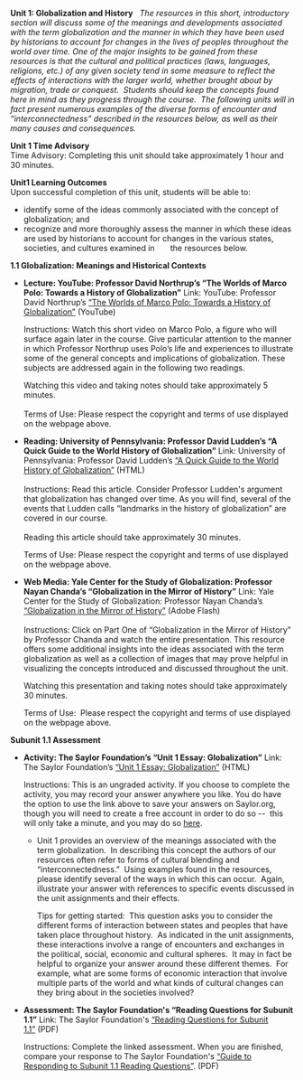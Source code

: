 **Unit 1: Globalization and History** <span id="1"></span> 
*The resources in this short, introductory section will discuss some of
the meanings and developments associated with the term globalization and
the manner in which they have been used by historians to account for
changes in the lives of peoples throughout the world over time. One of
the major insights to be gained from these resources is that the
cultural and political practices (laws, languages, religions, etc.) of
any given society tend in some measure to reflect the effects of
interactions with the larger world, whether brought about by migration,
trade or conquest.  Students should keep the concepts found here in mind
as they progress through the course.  The following units will in fact
present numerous examples of the diverse forms of encounter and
“interconnectedness” described in the resources below, as well as their
many causes and consequences.*

**Unit 1 Time Advisory**  
Time Advisory: Completing this unit should take approximately 1 hour and
30 minutes.

**Unit1 Learning Outcomes**  
Upon successful completion of this unit, students will be able to:
-   identify some of the ideas commonly associated with the concept of
    globalization; and
-   recognize and more thoroughly assess the manner in which these ideas
    are used by historians to account for changes in the various states,
    societies, and cultures examined in       the resources below.

**1.1 Globalization: Meanings and Historical Contexts** <span
id="1.1"></span> 
-   **Lecture: YouTube: Professor David Northrup’s “The Worlds of Marco
    Polo: Towards a History of Globalization”**
    Link: YouTube: Professor David Northrup’s [“The Worlds of Marco
    Polo: Towards a History of
    Globalization”](http://www.youtube.com/watch?v=E1B7Dchvtr4 "The Worlds of Marco Polo: towards a History of Globalization, David Northrup") (YouTube)  
      
     Instructions: Watch this short video on Marco Polo, a figure who
    will surface again later in the course. Give particular attention to
    the manner in which Professor Northrup uses Polo’s life and
    experiences to illustrate some of the general concepts and
    implications of globalization. These subjects are addressed again in
    the following two readings.  
      
     Watching this video and taking notes should take approximately 5
    minutes.   
             
     Terms of Use: Please respect the copyright and terms of use
    displayed on the webpage above.

-   **Reading: University of Pennsylvania: Professor David Ludden’s “A
    Quick Guide to the World History of Globalization”**
    Link: University of Pennsylvania: Professor David Ludden’s [“A Quick
    Guide to the World History of
    Globalization”](http://www.sas.upenn.edu/%7Edludden/global1.htm) (HTML)  
        
     Instructions: Read this article. Consider Professor Ludden's
    argument that globalization has changed over time. As you will find,
    several of the events that Ludden calls “landmarks in the history of
    globalization” are covered in our course.  
        
     Reading this article should take approximately 30 minutes.  
      
     Terms of Use: Please respect the copyright and terms of use
    displayed on the webpage above.

-   **Web Media: Yale Center for the Study of Globalization: Professor
    Nayan Chanda’s “Globalization in the Mirror of History”**
    Link: Yale Center for the Study of Globalization: Professor Nayan
    Chanda’s [“Globalization in the Mirror of
    History”](http://yaleglobal.yale.edu/about/history.jsp) (Adobe
    Flash)  
        
     Instructions: Click on Part One of “Globalization in the Mirror of
    History” by Professor Chanda and watch the entire presentation. This
    resource offers some additional insights into the ideas associated
    with the term globalization as well as a collection of images that
    may prove helpful in visualizing the concepts introduced and
    discussed throughout the unit.  
      
     Watching this presentation and taking notes should take
    approximately 30 minutes.  
      
     Terms of Use:  Please respect the copyright and terms of use
    displayed on the webpage above.

**Subunit 1.1 Assessment** <span id="1.2"></span> 
-   **Activity: The Saylor Foundation’s “Unit 1 Essay: Globalization”**
    Link: The Saylor Foundation’s [“Unit 1 Essay:
    Globalization”](http://school.saylor.org/mod/quiz/view.php?id=1976)
    (HTML)  
      
     Instructions: This is an ungraded activity. If you choose to
    complete the activity, you may record your answer anywhere you like.
    You do have the option to use the link above to save your answers on
    Saylor.org, though you will need to create a free account in order
    to do so --  this will only take a minute, and you may do
    so [here](http://eportfolio.saylor.org/users/sign_up).  
      

    -   Unit 1 provides an overview of the meanings associated with the
        term globalization.  In describing this concept the authors of
        our resources often refer to forms of cultural blending and
        “interconnectedness.”  Using examples found in the resources,
        please identify several of the ways in which this can occur. 
        Again, illustrate your answer with references to specific events
        discussed in the unit assignments and their effects.  
          
         Tips for getting started:  This question asks you to consider
        the different forms of interaction between states and peoples
        that have taken place throughout history.  As indicated in the
        unit assignments, these interactions involve a range of
        encounters and exchanges in the political, social, economic and
        cultural spheres.  It may in fact be helpful to organize your
        answer around these different themes.  For example, what are
        some forms of economic interaction that involve multiple parts
        of the world and what kinds of cultural changes can they bring
        about in the societies involved?

-   **Assessment: The Saylor Foundation's “Reading Questions for Subunit
    1.1”**
    Link: The Saylor Foundation's [“Reading Questions for Subunit
    1.1”](https://resources.saylor.org/archived/wp-content/uploads/2011/08/HIST102-Reading-Questions-for-Subunit-1.1-FINAL.pdf) (PDF)  
      
     Instructions: Complete the linked assessment. When you are
    finished, compare your response to The Saylor Foundation's [“Guide
    to Responding to Subunit 1.1 Reading
    Questions”](https://resources.saylor.org/archived/wp-content/uploads/2011/08/HIST102-Guide-to-Responding-to-Subunit-1.1-FINAL.pdf). (PDF)


